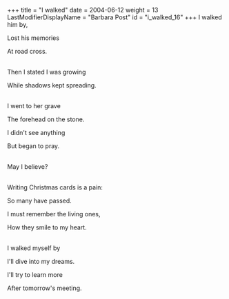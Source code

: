 +++
title = "I walked"
date = 2004-06-12
weight = 13
LastModifierDisplayName = "Barbara Post"
id = "i_walked_16"
+++
I walked him by,

Lost his memories

At road cross.

 \
Then I stated I was growing

While shadows kept spreading.

 \
I went to her grave

The forehead on the stone.

I didn't see anything

But began to pray.

 \
May I believe?

 \
Writing Christmas cards is a pain:

So many have passed.

I must remember the living ones,

How they smile to my heart.

 \
I walked myself by

I'll dive into my dreams.

I'll try to learn more

After tomorrow's meeting.


